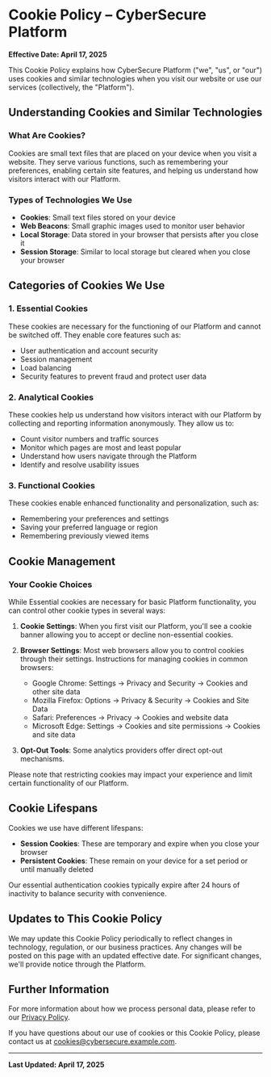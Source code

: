 # Cookie Policy – CyberSecure Platform

**Effective Date: April 17, 2025**

This Cookie Policy explains how CyberSecure Platform ("we", "us", or "our") uses cookies and similar technologies when you visit our website or use our services (collectively, the "Platform").

## Understanding Cookies and Similar Technologies

### What Are Cookies?
Cookies are small text files that are placed on your device when you visit a website. They serve various functions, such as remembering your preferences, enabling certain site features, and helping us understand how visitors interact with our Platform.

### Types of Technologies We Use
- **Cookies**: Small text files stored on your device
- **Web Beacons**: Small graphic images used to monitor user behavior
- **Local Storage**: Data stored in your browser that persists after you close it
- **Session Storage**: Similar to local storage but cleared when you close your browser

## Categories of Cookies We Use

### 1. Essential Cookies
These cookies are necessary for the functioning of our Platform and cannot be switched off. They enable core features such as:
- User authentication and account security
- Session management
- Load balancing
- Security features to prevent fraud and protect user data

### 2. Analytical Cookies
These cookies help us understand how visitors interact with our Platform by collecting and reporting information anonymously. They allow us to:
- Count visitor numbers and traffic sources
- Monitor which pages are most and least popular
- Understand how users navigate through the Platform
- Identify and resolve usability issues

### 3. Functional Cookies
These cookies enable enhanced functionality and personalization, such as:
- Remembering your preferences and settings
- Saving your preferred language or region
- Remembering previously viewed items

## Cookie Management

### Your Cookie Choices
While Essential cookies are necessary for basic Platform functionality, you can control other cookie types in several ways:

1. **Cookie Settings**: When you first visit our Platform, you'll see a cookie banner allowing you to accept or decline non-essential cookies.

2. **Browser Settings**: Most web browsers allow you to control cookies through their settings. Instructions for managing cookies in common browsers:
   - Google Chrome: Settings → Privacy and Security → Cookies and other site data
   - Mozilla Firefox: Options → Privacy & Security → Cookies and Site Data
   - Safari: Preferences → Privacy → Cookies and website data
   - Microsoft Edge: Settings → Cookies and site permissions → Cookies and site data

3. **Opt-Out Tools**: Some analytics providers offer direct opt-out mechanisms.

Please note that restricting cookies may impact your experience and limit certain functionality of our Platform.

## Cookie Lifespans

Cookies we use have different lifespans:
- **Session Cookies**: These are temporary and expire when you close your browser
- **Persistent Cookies**: These remain on your device for a set period or until manually deleted

Our essential authentication cookies typically expire after 24 hours of inactivity to balance security with convenience.

## Updates to This Cookie Policy

We may update this Cookie Policy periodically to reflect changes in technology, regulation, or our business practices. Any changes will be posted on this page with an updated effective date. For significant changes, we'll provide notice through the Platform.

## Further Information

For more information about how we process personal data, please refer to our [Privacy Policy](#).

If you have questions about our use of cookies or this Cookie Policy, please contact us at cookies@cybersecure.example.com.

---

**Last Updated: April 17, 2025**
